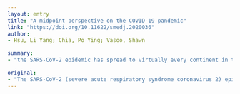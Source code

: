 ```yaml
---
layout: entry
title: "A midpoint perspective on the COVID-19 pandemic"
link: "https://doi.org/10.11622/smedj.2020036"
author:
- Hsu, Li Yang; Chia, Po Ying; Vasoo, Shawn

summary:
- "the SARS-CoV-2 epidemic has spread to virtually every continent in the world. We herein describe several key experiences and lessons learned during the early course of the outbreak. The many lessons learned will serve as a blueprint for dealing with future pandemics, but a sustainable new normal is required for the immediate future. Despite Singapore's efforts, sustained community transmission of the virus has continued."

original:
- "The SARS-CoV-2 (severe acute respiratory syndrome coronavirus 2) epidemic has spread to virtually every continent in the world. Despite Singapore's efforts, sustained community transmission of the virus has continued. We herein describe several key experiences and lessons learnt during the early course of the outbreak. First, it is critical to evaluate the outbreak objectively based on its own characteristics and not those of past epidemics. Second, the great advancements in speed and power of science and international collaboration have been critical in providing knowledge about the virus and disease. Third, public risk communications and the need to combat false information and rumours are even more crucial in this age of social media and viral information spread. Lastly, outbreak control and mitigation goes beyond the healthcare sector. The many lessons learnt will serve as a blueprint for dealing with future pandemics, but a sustainable new normal is required for the immediate future."
---
```


